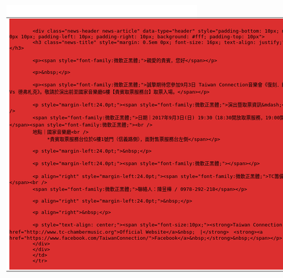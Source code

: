 
<html>
<div align="center" class="news-background" data-type="background" style="background-color: #ffffff">
<div>&nbsp;</div>

<table border="0" cellpadding="0" cellspacing="0" style="width: 830px" width="830">
	<tbody>
		<tr>
			<td align="left" valign="top">
			<div class="news-base" data-type="base" style="padding-bottom: 1px; background-color: #DC2F2F; padding-left: 0px; padding-right: 0px; font-family: '微軟正黑體'; color: #000000; font-size: 15px; padding-top: 10px">
			<div class="news-extra1" data-type="extra1" style="padding: 0px 5px; color: rgb(255, 255, 255); font-size: 13px; text-align: justify; background-color: rgb(181, 197, 135);"><!-- top end here --><!-- content start here --></div>

			<div class="news-header news-article" data-type="header" style="padding-bottom: 10px; margin: 0px 0px 10px; padding-left: 10px; padding-right: 10px; background: #fff; padding-top: 10px">
			<h3 class="news-title" style="margin: 0.5em 0px; font-size: 16px; text-align: justify;">&nbsp;</h3>

			<p><span style="font-family:微軟正黑體;">親愛的貴賓，您好</span></p>

			<p>&nbsp;</p>

			<p><span style="font-family:微軟正黑體;">誠摯期待您參加9月3日 Taiwan Connection音樂會《復刻．經典──莫札特 Vs 德弗札克》。敬請於演出前至國家音樂廳G樓【貴賓取票服務台】取票入場。</span></p>

			<p style="margin-left:24.0pt;"><span style="font-family:微軟正黑體;">演出暨取票資訊&mdash;</span><br />
			<span style="font-family:微軟正黑體;">日期｜2017年9月3日(日) 19:30（18:30開放取票服務，19:00開放入場）</span><span style="font-family:微軟正黑體;"><br />
			地點｜國家音樂廳<br />
			　　　*貴賓取票服務台位於G樓1號門（信義路側），面對售票服務台左側</span></p>

			<p style="margin-left:24.0pt;">&nbsp;</p>

			<p style="margin-left:24.0pt;"><span style="font-family:微軟正黑體;"></span></p>

			<p align="right" style="margin-left:24.0pt;"><span style="font-family:微軟正黑體;">TC籌備團隊敬上</span><br />
			<span style="font-family:微軟正黑體;">聯絡人：陳昱樺 / 0978-292-218</span></p>

			<p align="right" style="margin-left:24.0pt;">&nbsp;</p>

			<p align="right">&nbsp;</p>

			<p style="text-align: center;"><span style="font-size:10px;"><strong>Taiwan Connection　．　<a href="http://www.tc-chambermusic.org">Official Website</a>&nbsp;　|</strong>　<strong><a href="https://www.facebook.com/TaiwanConnection/">Facebook</a>&nbsp;</strong>&nbsp;</span></p>
			</div>
			</div>
			</td>
			</tr>			

